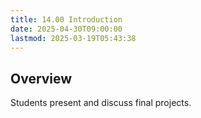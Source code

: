 ```yaml
---
title: 14.00 Introduction
date: 2025-04-30T09:00:00
lastmod: 2025-03-19T05:43:38
---
```


## Overview

Students present and discuss final projects.

